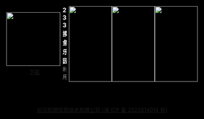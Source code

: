 <style>html {height: 100%; background: #000000;} #content h2 {height: 0; display: none;} body .page-header {padding: 2rem; border-bottom: #141414; background-color: inherit; background-image: none;} body .project-tagline {margin: 0;} .site-footer {display: none;}</style>

<section style="display: flex; justify-content: space-between; align-items: center; margin-bottom: 12px;">
  <div style="display: flex; flex-direction: column;">
    <img style="width: 142px; height: 142px; min-width: 142px; margin-right: 6px;" src="https://swsdl.vivo.com.cn/appstore/developer/icon/20220926/202209261050450dldm.png"/>
    <a style="margin: 6px auto 0; font-size: 14px;" href="https://swsdl.vivo.com.cn/appstore/developer/icon/20220926/202209261050450dldm.png">下载</a>
  </div>
  <div style="max-height: 200px; overflow: hidden;">
    <b style="font-size: 16px;color: #ffffff;">233摸鱼乐园</b>
    <p style="margin: 0; font-size: 14px;color: #999;">利用上班的间隙，带薪发呆，带薪上厕所，带薪吃瓜等各种不摸不快的操作，构成了他们的“摸鱼日常这里有幽默笑话，冷笑话，爱情笑话大量笑话模块，给生活增加点调味剂！还有多个让你脑子一愣后咧嘴大笑的冷笑话大全，是生活中不可缺少的心情调味剂，让你的生活充满更多更多的快乐！也可以让你带给你的亲朋好友更多快乐！想要逗女朋友笑，这也是不错的选择哦！赶紧来试试吧~</p>
  </div>
  <div style="display: flex; margin-left: 6px;">
    <img style="width: 113px; height: 200px; min-width: 113px" src="https://swsdl.vivo.com.cn/appstore/developer/screenshot/20220926/202209261052080mno8.png"/>
    <img style="width: 113px; height: 200px; min-width: 113px" src="https://swsdl.vivo.com.cn/appstore/developer/screenshot/20220926/202209261052105a1a6.png"/>
    <img style="width: 113px; height: 200px; min-width: 113px" src="https://swsdl.vivo.com.cn/appstore/developer/screenshot/20220926/202209261052129hazt.png"/>
  </div>
</section>
<a style="display: block; margin: 4rem; text-align: center;" href="http://beian.miit.gov.cn/">长沙凯顺信息技术有限公司 [湘 ICP 备 2022014014 号]</a>

